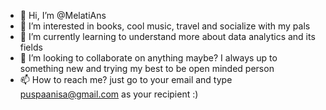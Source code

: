 - 👋 Hi, I’m @MelatiAns
- 👀 I’m interested in books, cool music, travel and socialize with my pals
- 🌱 I’m currently learning to understand more about data analytics and its fields
- 💞️ I’m looking to collaborate on anything maybe? I always up to something new and trying my best to be open minded person
- 📫 How to reach me? just go to your email and type puspaanisa@gmail.com as your recipient :)

<!---
MelatiAns/MelatiAns is a ✨ special ✨ repository because its `README.md` (this file) appears on your GitHub profile.
You can click the Preview link to take a look at your changes.
--->
